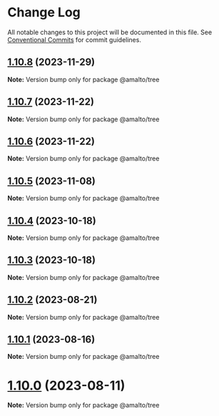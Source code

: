 # Change Log

All notable changes to this project will be documented in this file. See
[Conventional Commits](https://conventionalcommits.org) for commit guidelines.

## [1.10.8](https://github.com/amalto/platform6-ui-components/compare/@amalto/tree@1.10.7...@amalto/tree@1.10.8) (2023-11-29)

**Note:** Version bump only for package @amalto/tree

## [1.10.7](https://github.com/amalto/platform6-ui-components/compare/@amalto/tree@1.10.6...@amalto/tree@1.10.7) (2023-11-22)

**Note:** Version bump only for package @amalto/tree

## [1.10.6](https://github.com/amalto/platform6-ui-components/compare/@amalto/tree@1.10.5...@amalto/tree@1.10.6) (2023-11-22)

**Note:** Version bump only for package @amalto/tree

## [1.10.5](https://github.com/amalto/platform6-ui-components/compare/@amalto/tree@1.10.4...@amalto/tree@1.10.5) (2023-11-08)

**Note:** Version bump only for package @amalto/tree

## [1.10.4](https://github.com/amalto/platform6-ui-components/compare/@amalto/tree@1.10.3...@amalto/tree@1.10.4) (2023-10-18)

**Note:** Version bump only for package @amalto/tree

## [1.10.3](https://github.com/amalto/platform6-ui-components/compare/@amalto/tree@1.10.2...@amalto/tree@1.10.3) (2023-10-18)

**Note:** Version bump only for package @amalto/tree

## [1.10.2](https://github.com/amalto/platform6-ui-components/compare/@amalto/tree@1.10.1...@amalto/tree@1.10.2) (2023-08-21)

**Note:** Version bump only for package @amalto/tree

## [1.10.1](https://github.com/amalto/platform6-ui-components/compare/@amalto/tree@1.10.0...@amalto/tree@1.10.1) (2023-08-16)

**Note:** Version bump only for package @amalto/tree

# [1.10.0](https://github.com/amalto/platform6-ui-components/compare/@amalto/tree@1.9.88...@amalto/tree@1.10.0) (2023-08-11)

**Note:** Version bump only for package @amalto/tree
